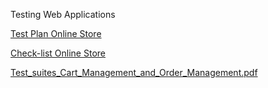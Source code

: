 Testing Web Applications

[Test Plan Online Store](https://docs.google.com/document/d/1N9emvM3Qe_KMoM7Wz2MikC8q2ToQ3aMc-9F19eMNI3U/edit?usp=sharing)

[Check-list Online Store](https://docs.google.com/spreadsheets/d/1uld1bkUVeYDzeNvp-zaeqCXwIfcV9QO0WcP5vs_xfE8/edit?usp=sharing)

[Test_suites_Cart_Management_and_Order_Management.pdf](https://github.com/user-attachments/files/22349522/Test_suites_Cart_Management_and_Order_Management.pdf)

